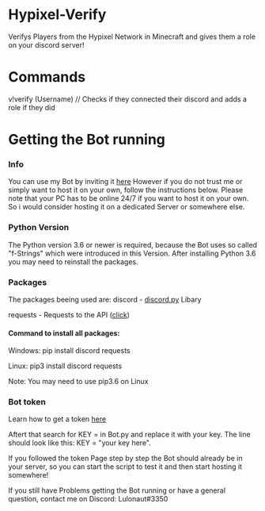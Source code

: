 # Hypixel-Verify
Verifys Players from the Hypixel Network in Minecraft and gives them a role on your discord server!

# Commands


v!verify (Username) // Checks if they connected their discord and adds a role if they did

# Getting the Bot running

### Info
You can use my Bot by inviting it [here](https://discord.com/oauth2/authorize?client_id=734124502027599925&permissions=402738176&scope=bot)
However if you do not trust me or simply want to host it on your own, follow the instructions below. Please note that your PC has to be online 24/7 if you want to host it on your own. So i would consider hosting it on a dedicated Server or somewhere else.


### Python Version

The Python version 3.6 or newer is required, because the Bot uses so called "f-Strings" which were introduced in this Version. After installing Python 3.6 you may need to reinstall the packages.

### Packages
The packages beeing used are:
discord - [discord.py](https://discordpy.readthedocs.io/en/latest/) Libary

requests - Requests to the API ([click][click])

#### Command to install all packages: 

Windows: pip install discord requests

Linux: pip3 install discord requests

Note: You may need to use pip3.6 on Linux

### Bot token

Learn how to get a token [here](https://discordpy.readthedocs.io/en/latest/discord.html#discord-intro)

Aftert that search for KEY = in Bot.py and replace it with your key. The line should look like this: KEY = "your key here".

If you followed the token Page step by step the Bot should already be in your server, so you can start the script to test it and then start hosting it somewhere!

If you still have Problems getting the Bot running or have a general question, contact me on Discord: Lulonaut#3350

[click]: https://docs.slothpixel.me/
